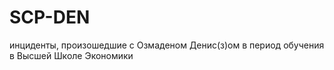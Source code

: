 # SCP-DEN
инциденты, произошедшие с Озмаденом Денис(з)ом в период обучения в Высшей Школе Экономики
